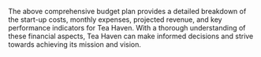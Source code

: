 The above comprehensive budget plan provides a detailed breakdown of the start-up costs, monthly expenses, projected revenue, and key performance indicators for Tea Haven. With a thorough understanding of these financial aspects, Tea Haven can make informed decisions and strive towards achieving its mission and vision.